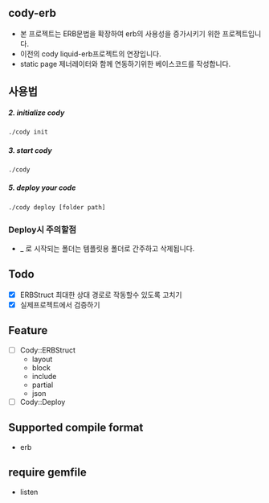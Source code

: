 ## cody-erb
  - 본 프로젝트는 ERB문법을 확장하여 erb의 사용성을 증가시키기 위한 프로젝트입니다.
  - 이전의 cody liquid-erb프로젝트의 연장입니다.
  - static page 제너레이터와 함께 연동하기위한 베이스코드를 작성합니다.

## 사용법

##### 2. initialize cody
```sh
./cody init
```

##### 3. start cody
```sh
./cody
```

##### 5. deploy your code
```sh
./cody deploy [folder path]
```

### Deploy시 주의할점
  - _ 로 시작되는 폴더는 템플릿용 폴더로 간주하고 삭제됩니다.

## Todo

 - [x] ERBStruct 최대한 상대 경로로 작동할수 있도록 고치기
 - [x] 실제프로젝트에서 검증하기

## Feature
  - [ ] Cody::ERBStruct
    - layout
    - block
    - include
    - partial
    - json
  - [ ] Cody::Deploy

## Supported compile format
  - erb

## require gemfile
  - listen
